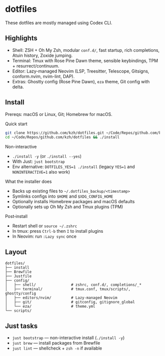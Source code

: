# dotfiles

These dotfiles are mostly managed using Codex CLI.

## Highlights

- Shell: ZSH + Oh My Zsh, modular `conf.d/`, fast startup, rich completions, Atuin history, Zoxide jumping.
- Terminal: Tmux with Rose Pine Dawn theme, sensible keybindings, TPM + resurrect/continuum.
- Editor: Lazy-managed Neovim (LSP, Treesitter, Telescope, Gitsigns, conform.nvim, nvim-lint, DAP).
- Extras: Ghostty config (Rose Pine Dawn), `eza` theme, Git config with delta.

## Install

Prereqs: macOS or Linux, Git; Homebrew for macOS.

Quick start

```bash
git clone https://github.com/kzh/dotfiles.git ~/Code/Repos/github.com/kzh/dotfiles
cd ~/Code/Repos/github.com/kzh/dotfiles && ./install
```

Non-interactive

- `./install -y` (or `./install --yes`)
- With Just: `just bootstrap`
- Env alternative: `DOTFILES_YES=1 ./install` (legacy `YES=1` and `NONINTERACTIVE=1` also work)

What the installer does

- Backs up existing files to `~/.dotfiles_backup/<timestamp>`
- Symlinks configs into `$HOME` and `$XDG_CONFIG_HOME`
- Optionally installs Homebrew packages and macOS defaults
- Optionally sets up Oh My Zsh and Tmux plugins (TPM)

Post‑install

- Restart shell or `source ~/.zshrc`
- In tmux: press `Ctrl-b` then `I` to install plugins
- In Neovim: run `:Lazy sync` once

## Layout

```
dotfiles/
├── install
├── Brewfile
├── Justfile
├── config/
│   ├── shell/                # zshrc, conf.d/, completions/_*
│   ├── terminal/             # tmux.conf, tmux/scripts/, ghostty/config
│   ├── editors/nvim/         # Lazy-managed Neovim
│   ├── git/                  # gitconfig, gitignore_global
│   └── eza/                  # theme.yml
└── scripts/
```

## Just tasks

- `just bootstrap` — non-interactive install (`./install -y`)
- `just brew` — install packages from Brewfile
- `just lint` — shellcheck + `zsh -n` if available
